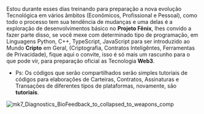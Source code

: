 Estou durante esses dias treinando para preparação a nova evolução Tecnológica em vários âmbitos 
(Econômicos, Profissional e Pessoal), como todo o processo tem sua tendência de mudanças e uma delas
é a exploração de desenvolvimentos básico no **Projeto Fênix**, lhes convido a fazer parte disso, se você 
mexe com determinado tipo de programação, em Linguagens Python, C++, TypeScript, JavaScript para ser 
introduzido ao Mundo **Cripto** em Geral, (Criptografia, Contratos Inteligêntes, Ferramentas de Privacidade),
fique aqui o convite, isso é só mais um rascunho para o que pode vir, para preparação oficial as Tecnologia
**Web3**.

- Ps: Os códigos que serão compartilhados serão simples tutoriais de códigos para elaborações de Carteiras, Contratos, Assinaturas e Transações de diferentes tipos de plataformas, novamente, são **tutoriais**.

![mk7_Diagnostics_BioFeedback_to_collapsed_to_weapons_comp](https://github.com/Nicolau-369/Legi-o/assets/160781135/e33e9028-fe38-44f5-980e-c22c9713271f)
